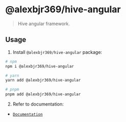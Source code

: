 # @alexbjr369/hive-angular

> Hive angular framework.

## Usage

1. Install `@alexbjr369/hive-angular` package:

```bash
# npm
npm i @alexbjr369/hive-angular

# yarn
yarn add @alexbjr369/hive-angular

# pnpm
pnpm add @alexbjr369/hive-angular
```

2. Refer to documentation:

- [`Documentation`](https://alexbleggi.netlify.app/hive/docs/angular/getting-started/download)
